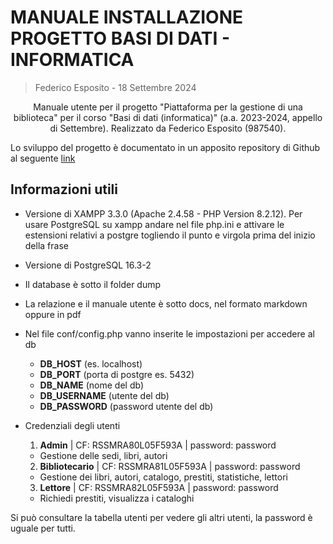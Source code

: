 # MANUALE INSTALLAZIONE PROGETTO BASI DI DATI - INFORMATICA

> Federico Esposito - 18 Settembre 2024

<p align="center">
Manuale utente per il progetto "Piattaforma per la gestione di una biblioteca" per il corso "Basi di dati (informatica)" (a.a. 2023-2024, appello di Settembre).
Realizzato da Federico Esposito (987540).
</p>
<p>Lo sviluppo del progetto è documentato in un apposito repository di Github al seguente <a href=https://github.com/espositofederico44/progetto-basi>link</a></p>

## Informazioni utili

- Versione di XAMPP 3.3.0 (Apache 2.4.58 - PHP Version 8.2.12). Per usare PostgreSQL su xampp andare nel file php.ini e attivare le estensioni relativi a postgre togliendo il punto e virgola prima del inizio della frase

- Versione di PostgreSQL 16.3-2

- Il database è sotto il folder dump

- La relazione e il manuale utente è sotto docs, nel formato markdown oppure in pdf

- Nel file conf/config.php vanno inserite le impostazioni per accedere al db

  - **DB_HOST** (es. localhost)
  - **DB_PORT** (porta di postgre es. 5432)
  - **DB_NAME** (nome del db)
  - **DB_USERNAME** (utente del db)
  - **DB_PASSWORD** (password utente del db)

- Credenziali degli utenti
  1. **Admin** | CF: RSSMRA80L05F593A | password: password
  - Gestione delle sedi, libri, autori
  2. **Bibliotecario** | CF: RSSMRA81L05F593A | password: password
  - Gestione dei libri, autori, catalogo, prestiti, statistiche, lettori
  3. **Lettore** | CF: RSSMRA82L05F593A | password: password
  - Richiedi prestiti, visualizza i cataloghi

Si può consultare la tabella utenti per vedere gli altri utenti, la password è uguale per tutti.
